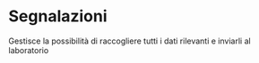 # Segnalazioni
Gestisce la possibilità di raccogliere tutti i dati rilevanti e inviarli al laboratorio

